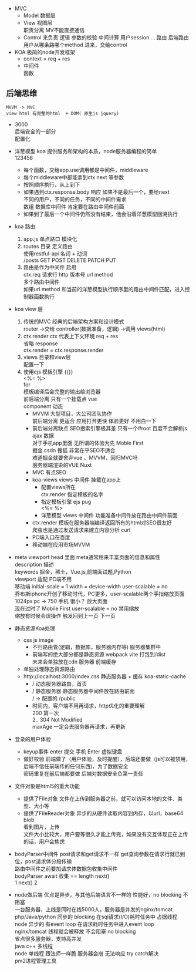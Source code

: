 - MVC
    - Model 数据层  
    - View 视图层  
        职责分离  MV不能直接通信  
    - Control 来负责  逻辑 参数的校验 中间计算 用户session ...
        路由 后端路由 用户从哪条路哪个method 进来，交给control
- KOA
    极简的node开发框架  
    - context = req + res  
    - 中间件  
        函数  

## 后端思维
    MVVM -> MVC  
    view html 有完整的html  + DOM( 原生js jquery)  
- 3000  
    后端安全的一部分  
    配置化  

- 洋葱模型 
    koa 提供服务和架构的本质，node服务器编程的简单  
    123456  
    - 每个函数，交给app.use调用都是中间件，middleware  
    - 每个middleware中都能拿到ctx next 等参数  
    - 按照顺序执行，从上到下  
    - 如果遇到ctx.response.body 响应
        如果不是最后一个，要给next  
        不同的用户，不同的任务，不同的中间件需求  
        数组  数据库中间件 肯定要在路由中间件前面  
    - 如果到了最后一个中间件仍然没有结束，他会沿着洋葱模型回溯执行  

- koa 路由
    1. app.js 单点路口  模块化
    2. routes 目录 定义路由  
        使用restful-api 名词 + 动词  
        /posts GET POST DELETE PATCH PUT  
    3. 路由是作为中间件 启用  
        ctx.req 请求行 http 版本号  url method  
        多个路由中间件  
        如果url method 和当前的洋葱模型执行顺序里的路由中间件匹配，进入控制器函数执行  

- koa view 层
    1. 传统的MVC
        经典的后端架构方案和设计模式  
        router ->交给 controller(数据准备，逻辑) ->调用 views(html)  
    2. ctx.render
        ctx 代表上下文环境 req + res  
        省略 response  
        ctx.render = ctx.response.render  
    3. views 目录和view层  
        配置一下  
    4. 使用ejs 模板引擎
        {{}}  
        <%= %>  
        for  
        模板编译后会完整的输出给浏览器  
        前后端分离 只有一个挂载点 vue  
        component 动态  
        - MVVM 大型项目，大公司团队协作  
            前后端分离 更适合 应用打开更快 体验更好 不用白一下   
        - 前后端分离缺点
            SEO搜索引擎极其差 只有一个#root 百度不会解析js ajax 数据  
            对于手机app里面 无所谓的体验为先  Moble First  
            掘金 csdn 搜狐 非常在乎SEO不适合  
            难道掘金就要舍弃vue 、MVVM，回归MVC吗   
            服务器端渲染的VUE Nuxt  
        - MVC 有点SEO 
        - koa-views views 中间件 挂载在app上  
            - 配置views所在  
                ctx.render 指定模板的名字  
            - 指定模板引擎 ejs pug  
                <%= %>  
            - 洋葱模型  views 中间件 功能准备中间件放在路由中间件前面  
        - ctx.render 
            模板在服务器端编译返回所有的html对SEO很友好  
                爬虫也是通过发送请求来建立内容分析  curl  
        - PC端入口在百度
        - 移动端在应用市场MVVM  

- meta viewport
    head 里面 meta通常用来丰富页面的信息和属性  
    description  描述  
    keywords 掘金，稀土，Vue.js,前端面试题,Python   
    viewport 适配 PC端不用  
    移动端 initial-scale = 1 width = device-width user-scalable = no  
    乔布斯iphone开创了移动时代，PC更多，user-scalable两个手指缩放页面  
    1024px pc -> 750 手机 很小？ 放大页面  
    现在过时了 Mobile First user-scalable = no 禁用缩放  
    缩放有时候会误操作 触发回到上一页 下一页  

- 静态资源Koa处理
    - css js image 
        - 不归路由管(逻辑，数据库，服务器内存等) 服务器集群中  
        - 前端写的绝大部分都是静态资源   webpack vite 打包到/dist  
            未来会单独放在cdn 服务器  前端缓存
    - 单独处理静态资源路由
    - http://localhost:3000/index.css
        静态服务器 + 缓存  koa-static-cache
        - / 动态服务器路由，首页  
        - / 静态服务器 静态服务器中间件放在路由前面  
            / -> 配置的 /public
        - 时间内，客户端不用再请求，http优化的重要理解  
            200 第一次  
            2.. 304 Not Modified  
            maxAge 一定会去服务器再请求，再更新  

- 登录的用户体验
    - keyup事件 enter 提交 手机 Enter 虚拟键盘  
    - 做好校验
        前端做了（用户体验，及时提醒），后端还要做（js可以被禁用，后端不信任前端传的任何东西)，为了数据安全    
        密码重复在前后端都要做 后端对数据安全负第一责任  
    
- 文件对象是html5的重大功能
    - 提供了File对象
        文件在上传到服务器之前，就可以访问本地的文件、类型、大小等  
    - 提供了FileReader对象
        异步的从硬件读取内容到内存，以url，base64 blob  
        看到图片，上传  
        文件大小比较大，用户要等很久才能上传完，如果没有交互体现正在上传的话，用户会焦虑  

- bodyParser中间件
    post请求和get请求不一样 
    get查询参数在请求行就已到位，post请求体分段传输  
    路由中间件之前要加请求体数据包收集中间件  
    bodyParser await 收集 == length next()  
    1 next() 2  

- node做后端
    优点是异步，与其他后端语言不一样的  性能好，no blocking 不阻塞  
    一台服务器，上线是同时在线5000人，服务器是并发的nginx/tomcat  
    php/Java/python  同步的 blocking 在sql请求(I/O)耗时任务中 占据线程  
    node 异步的 有event loop 在请求耗时任务中进入event loop  
    nginx/tomcat 线程就会被释放 不会阻塞 no blocking  
    省点很多服务器，支持高并发  
    java c++ 多线程  
    node 单线程 跟法师一样脆  服务器会崩 无法响应  try catch解决  
    pm2进程管理工具   
